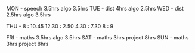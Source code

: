 
MON - speech 3.5hrs    algo 3.5hrs
TUE - dist 4hrs    algo 2.5hrs 
WED - dist 2.5hrs    algo 3.5hrs

THU - 
8 : 10.45
12.30 : 2.50
4.30 : 7.30
8 : 9

FRI - maths 3.5hrs      algo 3.5hrs
SAT - maths 3hrs     project 8hrs
SUN - maths 3hrs    project 8hrs
